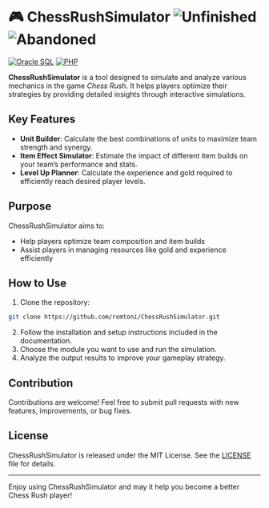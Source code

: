 # 🎮 ChessRushSimulator ![Unfinished](https://img.shields.io/badge/unfinished-yellow)  ![Abandoned](https://img.shields.io/badge/abandoned-red)

[![Oracle SQL](https://img.shields.io/badge/Oracle-000000?style=flat&logo=oracle&logoColor=red)](https://www.oracle.com/database/) [![PHP](https://img.shields.io/badge/PHP-777BB4?style=flat&logo=php&logoColor=white)](https://www.php.net/)

**ChessRushSimulator** is a tool designed to simulate and analyze various mechanics in the game *Chess Rush*. It helps players optimize their strategies by providing detailed insights through interactive simulations.

## Key Features

- **Unit Builder**: Calculate the best combinations of units to maximize team strength and synergy.
- **Item Effect Simulator**: Estimate the impact of different item builds on your team’s performance and stats.
- **Level Up Planner**: Calculate the experience and gold required to efficiently reach desired player levels.

## Purpose

ChessRushSimulator aims to:
- Help players optimize team composition and item builds
- Assist players in managing resources like gold and experience efficiently

## How to Use

1. Clone the repository:
```bash
git clone https://github.com/romtoni/ChessRushSimulator.git
```
2. Follow the installation and setup instructions included in the documentation.
3. Choose the module you want to use and run the simulation.
4. Analyze the output results to improve your gameplay strategy.

## Contribution

Contributions are welcome! Feel free to submit pull requests with new features, improvements, or bug fixes.

## License

ChessRushSimulator is released under the MIT License. See the [LICENSE](LICENSE) file for details.

---

Enjoy using ChessRushSimulator and may it help you become a better Chess Rush player!

